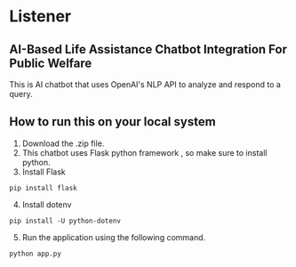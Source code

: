 # Listener 
## AI-Based Life Assistance Chatbot Integration For Public Welfare

This is AI chatbot that uses OpenAI's NLP API to analyze and respond to a query.

## How to run this on your local system

1. Download the .zip file.
2. This chatbot uses Flask python framework , so make sure to install python.
3. Install Flask 
```
pip install flask
```
4. Install dotenv
```
pip install -U python-dotenv
```
5. Run the application using the following command.
```
python app.py
```

